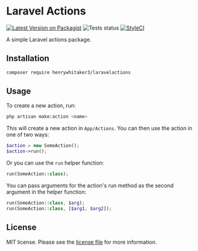 # Laravel Actions

[![Latest Version on Packagist][icon-version]][link-packagist]
![Tests status][icon-tests]
[![StyleCI][icon-styleci]][link-styleci]

A simple Laravel actions package.

## Installation

```bash
composer require henrywhitaker3/laravelactions
```

## Usage

To create a new action, run:

```bash
php artisan make:action <name>
```

This will create a new action in `App/Actions`. You can then use the action in one of two ways:

```php
$action = new SomeAction();
$action->run();
```

Or you can use the `run` helper function:

```php
run(SomeAction::class);
```

You can pass arguments for the action's run method as the second argument in the helper function:

```php
run(SomeAction::class, $arg);
run(SomeAction::class, [$arg1, $arg2]);
```

## License

MIT license. Please see the [license file](license.md) for more information.

[icon-tests]: https://img.shields.io/github/workflow/status/henrywhitaker3/laravel-actions/PHP%20Composer/master?label=Tests&logoColor=%234c1&style=flat-square
[icon-styleci]: https://github.styleci.io/repos/335909164/shield?branch=master
[icon-version]: https://img.shields.io/packagist/v/henrywhitaker3/laravel-actions?style=flat-square&label=Version

[link-styleci]: https://github.styleci.io/repos/335909164
[link-packagist]: https://packagist.org/packages/henrywhitaker3/laravel-actions